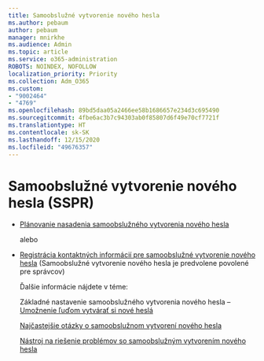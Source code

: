 ```yaml
---
title: Samoobslužné vytvorenie nového hesla
ms.author: pebaum
author: pebaum
manager: mnirkhe
ms.audience: Admin
ms.topic: article
ms.service: o365-administration
ROBOTS: NOINDEX, NOFOLLOW
localization_priority: Priority
ms.collection: Adm_O365
ms.custom:
- "9002464"
- "4769"
ms.openlocfilehash: 89bd5daa05a2466ee58b1686657e234d3c695490
ms.sourcegitcommit: 4fbe6ac3b7c94303ab0f85807d6f49e70cf7721f
ms.translationtype: HT
ms.contentlocale: sk-SK
ms.lasthandoff: 12/15/2020
ms.locfileid: "49676357"
---
```

# <a name="self-service-password-reset-sspr"></a>Samoobslužné vytvorenie nového hesla (SSPR)

- [Plánovanie nasadenia samoobslužného vytvorenia nového hesla](https://go.microsoft.com/fwlink/?linkid=2142944)  

    alebo
- [Registrácia kontaktných informácií pre samoobslužné vytvorenie nového hesla](https://go.microsoft.com/fwlink/?linkid=849451) (Samoobslužné vytvorenie nového hesla je predvolene povolené pre správcov)

    Ďalšie informácie nájdete v téme:

    Základné nastavenie samoobslužného vytvorenia nového hesla – [Umožnenie ľuďom vytvárať si nové heslá](https://docs.microsoft.com/microsoft-365/admin/add-users/let-users-reset-passwords)

    [Najčastejšie otázky o samoobslužnom vytvorení nového hesla](https://docs.microsoft.com/azure/active-directory/authentication/active-directory-passwords-faq)

    [Nástroj na riešenie problémov so samoobslužným vytvorením nového hesla](https://docs.microsoft.com/azure/active-directory/authentication/active-directory-passwords-troubleshoot)
